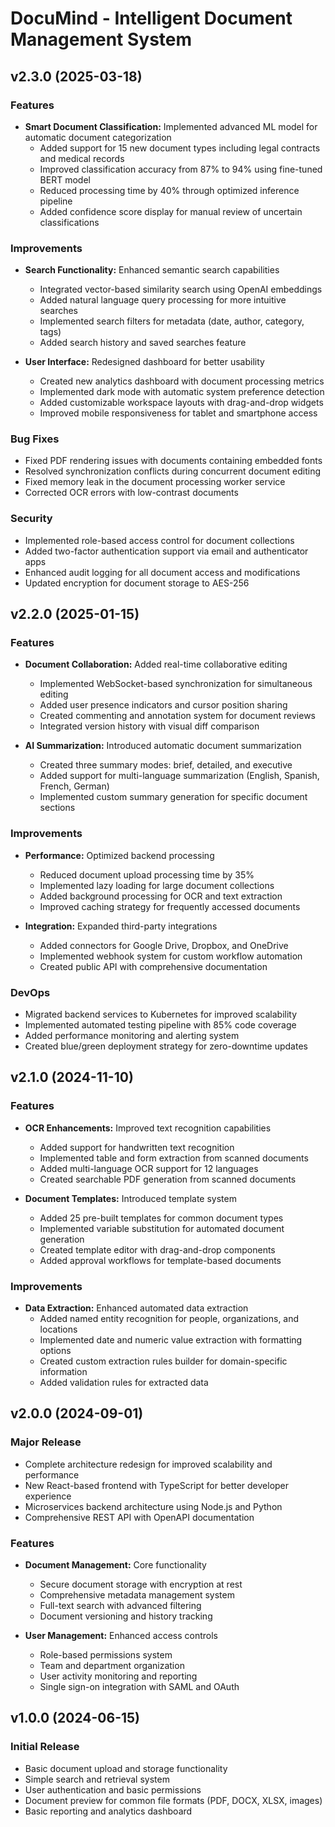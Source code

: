 # DocuMind - Intelligent Document Management System

## v2.3.0 (2025-03-18)

### Features
- **Smart Document Classification:** Implemented advanced ML model for automatic document categorization
  - Added support for 15 new document types including legal contracts and medical records
  - Improved classification accuracy from 87% to 94% using fine-tuned BERT model
  - Reduced processing time by 40% through optimized inference pipeline
  - Added confidence score display for manual review of uncertain classifications

### Improvements
- **Search Functionality:** Enhanced semantic search capabilities
  - Integrated vector-based similarity search using OpenAI embeddings
  - Added natural language query processing for more intuitive searches
  - Implemented search filters for metadata (date, author, category, tags)
  - Added search history and saved searches feature

- **User Interface:** Redesigned dashboard for better usability
  - Created new analytics dashboard with document processing metrics
  - Implemented dark mode with automatic system preference detection
  - Added customizable workspace layouts with drag-and-drop widgets
  - Improved mobile responsiveness for tablet and smartphone access

### Bug Fixes
- Fixed PDF rendering issues with documents containing embedded fonts
- Resolved synchronization conflicts during concurrent document editing
- Fixed memory leak in the document processing worker service
- Corrected OCR errors with low-contrast documents

### Security
- Implemented role-based access control for document collections
- Added two-factor authentication support via email and authenticator apps
- Enhanced audit logging for all document access and modifications
- Updated encryption for document storage to AES-256

## v2.2.0 (2025-01-15)

### Features
- **Document Collaboration:** Added real-time collaborative editing
  - Implemented WebSocket-based synchronization for simultaneous editing
  - Added user presence indicators and cursor position sharing
  - Created commenting and annotation system for document reviews
  - Integrated version history with visual diff comparison

- **AI Summarization:** Introduced automatic document summarization
  - Created three summary modes: brief, detailed, and executive
  - Added support for multi-language summarization (English, Spanish, French, German)
  - Implemented custom summary generation for specific document sections

### Improvements
- **Performance:** Optimized backend processing
  - Reduced document upload processing time by 35%
  - Implemented lazy loading for large document collections
  - Added background processing for OCR and text extraction
  - Improved caching strategy for frequently accessed documents

- **Integration:** Expanded third-party integrations
  - Added connectors for Google Drive, Dropbox, and OneDrive
  - Implemented webhook system for custom workflow automation
  - Created public API with comprehensive documentation

### DevOps
- Migrated backend services to Kubernetes for improved scalability
- Implemented automated testing pipeline with 85% code coverage
- Added performance monitoring and alerting system
- Created blue/green deployment strategy for zero-downtime updates

## v2.1.0 (2024-11-10)

### Features
- **OCR Enhancements:** Improved text recognition capabilities
  - Added support for handwritten text recognition
  - Implemented table and form extraction from scanned documents
  - Added multi-language OCR support for 12 languages
  - Created searchable PDF generation from scanned documents

- **Document Templates:** Introduced template system
  - Added 25 pre-built templates for common document types
  - Implemented variable substitution for automated document generation
  - Created template editor with drag-and-drop components
  - Added approval workflows for template-based documents

### Improvements
- **Data Extraction:** Enhanced automated data extraction
  - Added named entity recognition for people, organizations, and locations
  - Implemented date and numeric value extraction with formatting options
  - Created custom extraction rules builder for domain-specific information
  - Added validation rules for extracted data

## v2.0.0 (2024-09-01)

### Major Release
- Complete architecture redesign for improved scalability and performance
- New React-based frontend with TypeScript for better developer experience
- Microservices backend architecture using Node.js and Python
- Comprehensive REST API with OpenAPI documentation

### Features
- **Document Management:** Core functionality
  - Secure document storage with encryption at rest
  - Comprehensive metadata management system
  - Full-text search with advanced filtering
  - Document versioning and history tracking

- **User Management:** Enhanced access controls
  - Role-based permissions system
  - Team and department organization
  - User activity monitoring and reporting
  - Single sign-on integration with SAML and OAuth

## v1.0.0 (2024-06-15)

### Initial Release
- Basic document upload and storage functionality
- Simple search and retrieval system
- User authentication and basic permissions
- Document preview for common file formats (PDF, DOCX, XLSX, images)
- Basic reporting and analytics dashboard

